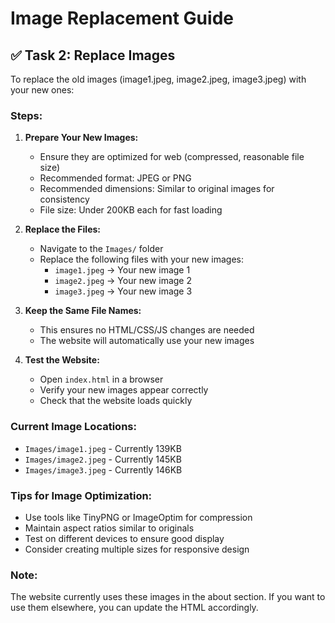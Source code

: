 # Image Replacement Guide

## ✅ Task 2: Replace Images

To replace the old images (image1.jpeg, image2.jpeg, image3.jpeg) with your new ones:

### Steps:

1. **Prepare Your New Images:**
   - Ensure they are optimized for web (compressed, reasonable file size)
   - Recommended format: JPEG or PNG
   - Recommended dimensions: Similar to original images for consistency
   - File size: Under 200KB each for fast loading

2. **Replace the Files:**
   - Navigate to the `Images/` folder
   - Replace the following files with your new images:
     - `image1.jpeg` → Your new image 1
     - `image2.jpeg` → Your new image 2  
     - `image3.jpeg` → Your new image 3

3. **Keep the Same File Names:**
   - This ensures no HTML/CSS/JS changes are needed
   - The website will automatically use your new images

4. **Test the Website:**
   - Open `index.html` in a browser
   - Verify your new images appear correctly
   - Check that the website loads quickly

### Current Image Locations:
- `Images/image1.jpeg` - Currently 139KB
- `Images/image2.jpeg` - Currently 145KB  
- `Images/image3.jpeg` - Currently 146KB

### Tips for Image Optimization:
- Use tools like TinyPNG or ImageOptim for compression
- Maintain aspect ratios similar to originals
- Test on different devices to ensure good display
- Consider creating multiple sizes for responsive design

### Note:
The website currently uses these images in the about section. If you want to use them elsewhere, you can update the HTML accordingly. 